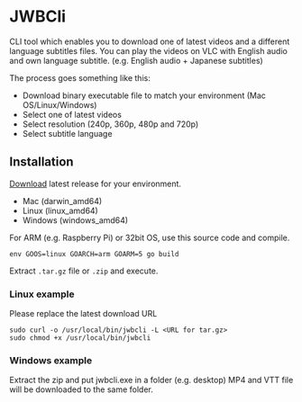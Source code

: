 # JWBCli

CLI tool which enables you to download one of latest videos and a different language subtitles files.
You can play the videos on VLC with English audio and own language subtitle. (e.g. English audio + Japanese subtitles)

The process goes something like this:

* Download binary executable file to match your environment (Mac OS/Linux/Windows)
* Select one of latest videos
* Select resolution (240p, 360p, 480p and 720p)
* Select subtitle language

## Installation

[Download](https://github.com/horori/jwbcli/releases) latest release for your environment.

- Mac (darwin_amd64)
- Linux (linux_amd64)
- Windows (windows_amd64)

For ARM (e.g. Raspberry Pi) or 32bit OS, use this source code and compile.

```
env GOOS=linux GOARCH=arm GOARM=5 go build
```

Extract `.tar.gz` file or `.zip` and execute.

### Linux example

Please replace the latest download URL
```
sudo curl -o /usr/local/bin/jwbcli -L <URL for tar.gz>
sudo chmod +x /usr/local/bin/jwbcli
```

### Windows example

Extract the zip and put jwbcli.exe in a folder (e.g. desktop)
MP4 and VTT file will be downloaded to the same folder.

